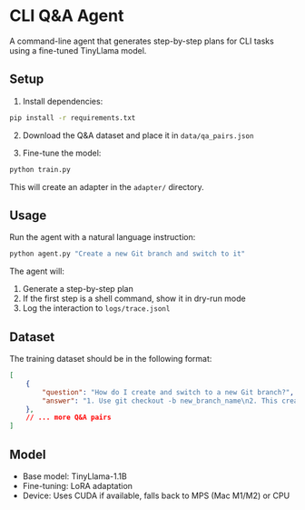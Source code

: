# CLI Q&A Agent

A command-line agent that generates step-by-step plans for CLI tasks using a fine-tuned TinyLlama model.

## Setup

1. Install dependencies:
```bash
pip install -r requirements.txt
```

2. Download the Q&A dataset and place it in `data/qa_pairs.json`

3. Fine-tune the model:
```bash
python train.py
```

This will create an adapter in the `adapter/` directory.

## Usage

Run the agent with a natural language instruction:
```bash
python agent.py "Create a new Git branch and switch to it"
```

The agent will:
1. Generate a step-by-step plan
2. If the first step is a shell command, show it in dry-run mode
3. Log the interaction to `logs/trace.jsonl`

## Dataset

The training dataset should be in the following format:
```json
[
    {
        "question": "How do I create and switch to a new Git branch?",
        "answer": "1. Use git checkout -b new_branch_name\n2. This creates and switches to the new branch"
    },
    // ... more Q&A pairs
]
```

## Model

- Base model: TinyLlama-1.1B
- Fine-tuning: LoRA adaptation
- Device: Uses CUDA if available, falls back to MPS (Mac M1/M2) or CPU

